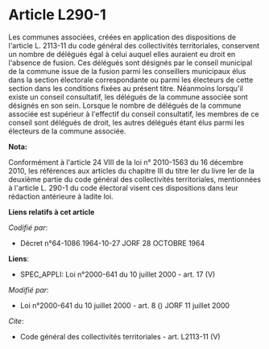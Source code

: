 # Article L290-1

Les communes associées, créées en application des dispositions de l'article L. 2113-11 du code général des collectivités
territoriales, conservent un nombre de délégués égal à celui auquel elles auraient eu droit en l'absence de fusion. Ces
délégués sont désignés par le conseil municipal de la commune issue de la fusion parmi les conseillers municipaux élus dans
la section électorale correspondante ou parmi les électeurs de cette section dans les conditions fixées au présent titre.
Néanmoins lorsqu'il existe un conseil consultatif, les délégués de la commune associée sont désignés en son sein. Lorsque le
nombre de délégués de la commune associée est supérieur à l'effectif du conseil consultatif, les membres de ce conseil sont
délégués de droit, les autres délégués étant élus parmi les électeurs de la commune associée.

**Nota:**

Conformément à l'article 24 VIII de la loi n° 2010-1563 du 16 décembre 2010, les références aux articles du chapitre III du
titre Ier du livre Ier de la deuxième partie du code général des collectivités territoriales, mentionnées à l'article L.
290-1 du code électoral visent ces dispositions dans leur rédaction antérieure à ladite loi.

**Liens relatifs à cet article**

_Codifié par_:

  - Décret n°64-1086 1964-10-27 JORF 28 OCTOBRE 1964

**Liens**:

  - SPEC_APPLI: Loi n°2000-641 du 10 juillet 2000 - art. 17 (V)

_Modifié par_:

  - Loi n°2000-641 du 10 juillet 2000 - art. 8 () JORF 11 juillet 2000

_Cite_:

  - Code général des collectivités territoriales - art. L2113-11 (V)
